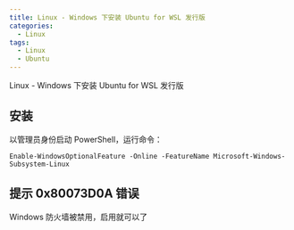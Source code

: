 ```yaml
---
title: Linux - Windows 下安装 Ubuntu for WSL 发行版
categories:
  - Linux
tags:
  - Linux
  - Ubuntu
---
```


Linux - Windows 下安装 Ubuntu for WSL 发行版

<!--more-->

## 安装

以管理员身份启动 PowerShell，运行命令：
```````
Enable-WindowsOptionalFeature -Online -FeatureName Microsoft-Windows-Subsystem-Linux
`````````````````````

## 提示 0x80073D0A 错误

Windows 防火墙被禁用，启用就可以了
